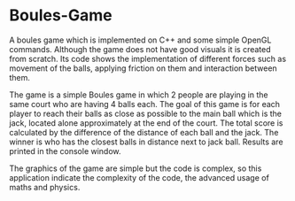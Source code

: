 # Boules-Game
A boules game which is implemented on C++ and some simple OpenGL commands. Although the game does not have good visuals it is created from scratch. Its code shows the implementation of different forces such as movement of the balls, applying friction on them and interaction between them.

The game is a simple Boules game in which 2 people are playing in the same court who are having 4 balls each. The goal of this game is for each player to reach their balls as close as possible to the main ball which is the jack, located alone approximately at the end of the court. The total score is calculated by the difference of the distance of each ball and the jack. The winner is who has the closest balls in distance next to jack ball. Results are printed in the console window.

The graphics of the game are simple but the code is complex, so this application indicate the complexity of the code, the advanced usage of maths and physics.
